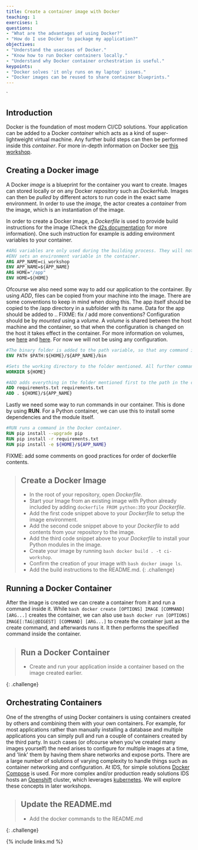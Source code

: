 ```yaml
---
title: Create a container image with Docker
teaching: 1
exercises: 1
questions:
- "What are the advantages of using Docker?"
- "How do I use Docker to package my application?"
objectives:
- "Understand the usecases of Docker."
- "Know how to run Docker containers locally."
- "Understand why Docker container orchestration is useful."
keypoints:
- "Docker solves 'it only runs on my laptop' issues."
- "Docker images can be reused to share container blueprints."
---
```

`
## Introduction
Docker is the foundation of most modern CI/CD solutions. Your application can be added to a Docker *container* which acts as a kind of super-lightweight virtual machine. Any further build steps can then be performed inside this *container*. For more in-depth information on Docker see [this workshop](https://github.com/MaastrichtU-IDS/docker-workshop).

## Creating a Docker image
A Docker *image* is a blueprint for the container you want to create. Images can stored locally or on any Docker *repository* such as *DockerHub*. Images can then be *pulled* by different actors to run code in the exact same environment. In order to use the *image*, the actor creates a *container* from the image, which is an instantiation of the image.

In order to create a Docker image, a *Dockerfile* is used to provide build instructions for the image (Check the [d2s documentation](https://maastrichtu-ids.github.io/dsri-documentation/docs/deploy-from-dockerhub#define-a-dockerfile) for more information). One such instruction for example is adding environment variables to your container.

```dockerfile
#ARG variables are only used during the building process. They will not be available in the container. ```
#ENV sets an environment variable in the container.
ARG APP_NAME=ci_workshop
ENV APP_NAME=${APP_NAME}
ARG HOME="/app"
ENV HOME=${HOME}
```

Ofcourse we also need some way to add our application to the container. By using *ADD*, files can be copied from your machine into the image. There are some conventions to keep in mind when doing this. The app itself should be copied to the /app directory in a subfolder with its name. Data for the app should be added to .. FIXME: fix / add more conventions?
Configuration should be by *mounted* using a *volume*. A *volume* is shared between the host machine and the container, so that when the configuration is changed on the host it takes effect in the container. For more information on volumes, see [here](https://d2s.semanticscience.org/docs/guide-docker) and [here](https://docs.docker.com/storage/volumes/). For now we will not be using any configuration.

```dockerfile
#The binary folder is added to the path variable, so that any command in it can be run without specifying the path.
ENV PATH $PATH:${HOME}/${APP_NAME}/bin

#Sets the working directory to the folder mentioned. All further commands will be run from this path.
WORKDIR ${HOME}

#ADD adds everything in the folder mentioned first to the path in the container specified as the second parameter.
ADD requirements.txt requirements.txt
ADD . ${HOME}/${APP_NAME}
```

Lastly we need some way to run commands in our container. This is done by using **RUN**. For a Python container, we can use this to install some dependencies and the module itself.

```dockerfile
#RUN runs a command in the Docker container.
RUN pip install --upgrade pip
RUN pip install -r requirements.txt
RUN pip install -e ${HOME}/${APP_NAME}
```
FIXME: add some comments on good practices for order of dockerfile contents.

> ## Create a Docker Image
> * In the root of your repository, open *Dockerfile*.
> * Start your Image from an existing image with Python already included by adding ```dockerfile FROM python:3```to your *Dockerfile*.
> * Add the first code snippet above to your *Dockerfile* to setup the image environment. 
> * Add the second code snippet above to your *Dockerfile* to add contents from your repository to the image.
> * Add the third code snippet above to your *Dockerfile* to install your Python modules in the image.
> * Create your image by running ```bash docker build . -t ci-workshop```.
> * Confirm the creation of your image with ```bash docker image ls```.
> * Add the build instructions to the README.md.
{: .challenge}

## Running a Docker Container

After the image is created we can create a container from it and run a command inside it. While ```bash docker create [OPTIONS] IMAGE [COMMAND] [ARG...]``` creates the container, we can also use ```bash docker run [OPTIONS] IMAGE[:TAG|@DIGEST] [COMMAND] [ARG...]``` to create the container just as the create command, and afterwards runs it. It then performs the specified command inside the container.

> ## Run a Docker Container
>
> *   Create and run your application inside a container based on the image created earlier.
>
{: .challenge}

## Orchestrating Containers

One of the strengths of using Docker containers is using containers created by others and combining them with your own containers. For example, for most applications rather than manually installing a database and multiple applications you can simply pull and run a couple of containers created by the third party. In such cases (or ofcourse when you've created many images yourself) the need arises to configure for multiple images at a time, and 'link' them by having them share networks and expose ports.
There are a large number of solutions of varying complexity to handle things such as container networking and configuration. At IDS, for simple solutions [Docker Compose](https://docs.docker.com/compose/) is used. For more complex and/or production ready solutions IDS hosts an [Openshift](https://www.openshift.com/learn/what-is-openshift) cluster, which leverages [kubernetes](https://kubernetes.io/docs/concepts/overview/what-is-kubernetes/). We will explore these concepts in later workshops. 

> ## Update the README.md
>
> *  Add the docker commands to the README.md
>
{: .challenge}

{% include links.md %}
